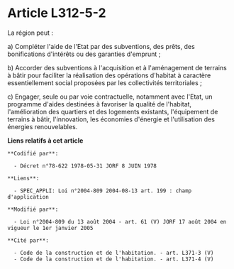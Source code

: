 # Article L312-5-2

La région peut :

a) Compléter l'aide de l'Etat par des subventions, des prêts, des bonifications d'intérêts ou des garanties d'emprunt ;

b) Accorder des subventions à l'acquisition et à l'aménagement de terrains à bâtir pour faciliter la réalisation des
opérations d'habitat à caractère essentiellement social proposées par les collectivités territoriales ;

c) Engager, seule ou par voie contractuelle, notamment avec l'Etat, un programme d'aides destinées à favoriser la qualité de
l'habitat, l'amélioration des quartiers et des logements existants, l'équipement de terrains à bâtir, l'innovation, les
économies d'énergie et l'utilisation des énergies renouvelables.

**Liens relatifs à cet article**

	**Codifié par**:

	  - Décret n°78-622 1978-05-31 JORF 8 JUIN 1978

	**Liens**:

	  - SPEC_APPLI: Loi n°2004-809 2004-08-13 art. 199 : champ d'application

	**Modifié par**:

	  - Loi n°2004-809 du 13 août 2004 - art. 61 (V) JORF 17 août 2004 en vigueur le 1er janvier 2005

	**Cité par**:

	  - Code de la construction et de l'habitation. - art. L371-3 (V)
	  - Code de la construction et de l'habitation. - art. L371-4 (V)
